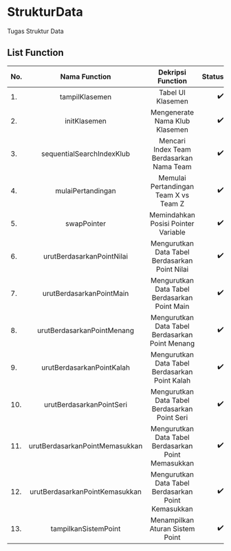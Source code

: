 # StrukturData
Tugas Struktur Data

## List Function
| No.  | Nama Function                    | Dekripsi Function                                   | Status             |
| :--  |     :---:                        |         :----:                                      |   ---:             |
|  1.  | tampilKlasemen                   | Tabel UI Klasemen                                   | :heavy_check_mark: |
|  2.  | initKlasemen                     | Mengenerate Nama Klub Klasemen                      | :heavy_check_mark: |
|  3.  | sequentialSearchIndexKlub        | Mencari Index Team Berdasarkan Nama Team            | :heavy_check_mark: |
|  4.  | mulaiPertandingan                | Memulai Pertandingan Team X vs Team Z               | :heavy_check_mark: |
|  5.  | swapPointer                      | Memindahkan Posisi Pointer Variable                 | :heavy_check_mark: |
|  6.  | urutBerdasarkanPointNilai        | Mengurutkan Data Tabel Berdasarkan Point Nilai      | :heavy_check_mark: |
|  7.  | urutBerdasarkanPointMain         | Mengurutkan Data Tabel Berdasarkan Point Main       | :heavy_check_mark: |
|  8.  | urutBerdasarkanPointMenang       | Mengurutkan Data Tabel Berdasarkan Point Menang     | :heavy_check_mark: |
|  9.  | urutBerdasarkanPointKalah        | Mengurutkan Data Tabel Berdasarkan Point Kalah      | :heavy_check_mark: |
|  10. | urutBerdasarkanPointSeri         | Mengurutkan Data Tabel Berdasarkan Point Seri       | :heavy_check_mark: |
|  11. | urutBerdasarkanPointMemasukkan   | Mengurutkan Data Tabel Berdasarkan Point Memasukkan | :heavy_check_mark: |
|  12. | urutBerdasarkanPointKemasukkan   | Mengurutkan Data Tabel Berdasarkan Point Kemasukkan | :heavy_check_mark: |
|  13. | tampilkanSistemPoint             | Menampilkan Aturan Sistem Point                     | :heavy_check_mark: |
